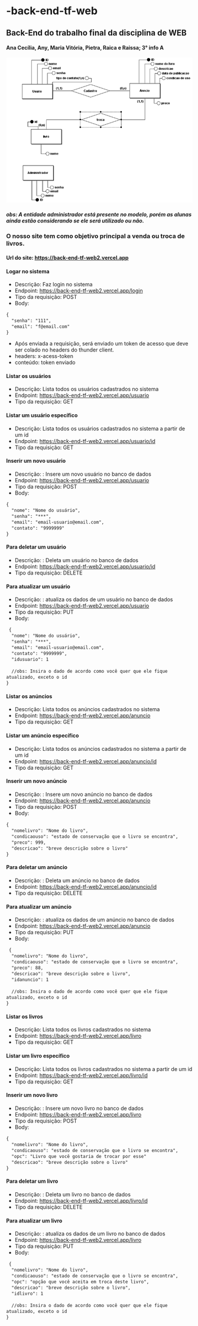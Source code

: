 # -back-end-tf-web
## Back-End do trabalho final da disciplina de WEB
#### Ana Cecília, Any, Maria Vitória, Pietra, Raica e Raissa; 3° info A

![](/src/db/modelo.png)
##### obs: A entidade administrador está presente no modelo, porém as alunas ainda estão considerando se ele será utilizado ou não.

### O nosso site tem como objetivo principal a venda ou troca de livros.

#### Url do site: https://back-end-tf-web2.vercel.app 


#### Logar no sistema
- Descrição: Faz login no sistema
- Endpoint: https://back-end-tf-web2.vercel.app/login
- Tipo da requisição: POST
- Body: 
```
{
  "senha": "111",
  "email": "f@email.com"
}
```
- Após enviada a requisição, será enviado um token de acesso que deve ser colado no headers do thunder client.
- headers: x-acess-token
- conteúdo: token enviado

#### Listar os usuários
- Descrição: Lista todos os usuários cadastrados no sistema
- Endpoint: https://back-end-tf-web2.vercel.app/usuario
- Tipo da requisição: GET 

#### Listar um usuário específico
- Descrição: Lista todos os usuários cadastrados no sistema a partir de um id
- Endpoint: https://back-end-tf-web2.vercel.app/usuario/id
- Tipo da requisição: GET 

#### Inserir um novo usuário
- Descrição: : Insere um novo usuário no banco de dados
- Endpoint: https://back-end-tf-web2.vercel.app/usuario
- Tipo da requisição: POST
- Body: 
```
{
  "nome": "Nome do usuário",
  "senha": "***",
  "email": "email-usuario@email.com",
  "contato": "9999999"
}
```

#### Para deletar um usuário
- Descrição: : Deleta um  usuário no banco de dados
- Endpoint: https://back-end-tf-web2.vercel.app/usuario/id
- Tipo da requisição: DELETE

#### Para atualizar um usuário
- Descrição: : atualiza os dados de um  usuário no banco de dados
- Endpoint: https://back-end-tf-web2.vercel.app/usuario
- Tipo da requisição: PUT
- Body: 
```
 {
  "nome": "Nome do usuário",
  "senha": "***",
  "email": "email-usuario@email.com",
  "contato": "9999999",
  "idusuario": 1

  //obs: Insira o dado de acordo como você quer que ele fique atualizado, exceto o id
}
```

#### Listar os anúncios
- Descrição: Lista todos os anúncios cadastrados no sistema
- Endpoint: https://back-end-tf-web2.vercel.app/anuncio
- Tipo da requisição: GET 

#### Listar um anúncio específico
- Descrição: Lista todos os anúncios cadastrados no sistema a partir de um id
- Endpoint: https://back-end-tf-web2.vercel.app/anuncio/id
- Tipo da requisição: GET 

#### Inserir um novo anúncio
- Descrição: : Insere um novo anúncio no banco de dados
- Endpoint: https://back-end-tf-web2.vercel.app/anuncio
- Tipo da requisição: POST
- Body: 
```
{
  "nomelivro": "Nome do livro",
  "condicaouso": "estado de conservação que o livro se encontra",
  "preco": 999,
  "descricao": "breve descrição sobre o livro"
}
```

#### Para deletar um anúncio
- Descrição: : Deleta um  anúncio no banco de dados
- Endpoint: https://back-end-tf-web2.vercel.app/anuncio/id
- Tipo da requisição: DELETE

#### Para atualizar um anúncio
- Descrição: : atualiza os dados de um anúncio no banco de dados
- Endpoint: https://back-end-tf-web2.vercel.app/anuncio
- Tipo da requisição: PUT
- Body: 
```
 {
  "nomelivro": "Nome do livro",
  "condicaouso": "estado de conservação que o livro se encontra",
  "preco": 88,
  "descricao": "breve descrição sobre o livro",
  "idanuncio": 1

  //obs: Insira o dado de acordo como você quer que ele fique atualizado, exceto o id
}
```

#### Listar os livros
- Descrição: Lista todos os livros cadastrados no sistema
- Endpoint: https://back-end-tf-web2.vercel.app/livro
- Tipo da requisição: GET 

#### Listar um livro específico
- Descrição: Lista todos os livros cadastrados no sistema a partir de um id
- Endpoint: https://back-end-tf-web2.vercel.app/livro/id
- Tipo da requisição: GET 

#### Inserir um novo livro
- Descrição: : Insere um novo livro no banco de dados
- Endpoint: https://back-end-tf-web2.vercel.app/livro
- Tipo da requisição: POST
- Body: 
```
{
  "nomelivro": "Nome do livro",
  "condicaouso": "estado de conservação que o livro se encontra",
  "opc": "Livro que você gostaria de trocar por esse"
  "descricao": "breve descrição sobre o livro"
}
```

#### Para deletar um livro
- Descrição: : Deleta um  livro no banco de dados
- Endpoint: https://back-end-tf-web2.vercel.app/livro/id
- Tipo da requisição: DELETE

#### Para atualizar um livro
- Descrição: : atualiza os dados de um livro no banco de dados
- Endpoint: https://back-end-tf-web2.vercel.app/livro
- Tipo da requisição: PUT
- Body: 
```
 {
  "nomelivro": "Nome do livro",
  "condicaouso": "estado de conservação que o livro se encontra",
  "opc": "opção que você aceita em troca deste livro",
  "descricao": "breve descrição sobre o livro",
  "idlivro": 1

  //obs: Insira o dado de acordo como você quer que ele fique atualizado, exceto o id
}
```
